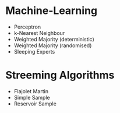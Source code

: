 # Machine-Learning

* Perceptron
* k-Nearest Neighbour 
* Weighted Majority (deterministic)
* Weighted Majority (randomised)
* Sleeping Experts


# Streeming Algorithms

* Flajolet Martin
* Simple Sample
* Reservoir Sample